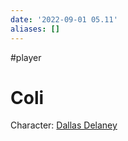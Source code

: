 ```yaml
---
date: '2022-09-01 05.11'
aliases: []
---
```


#player 
# Coli
Character: [Dallas Delaney](Dallas%20Delaney.md)
